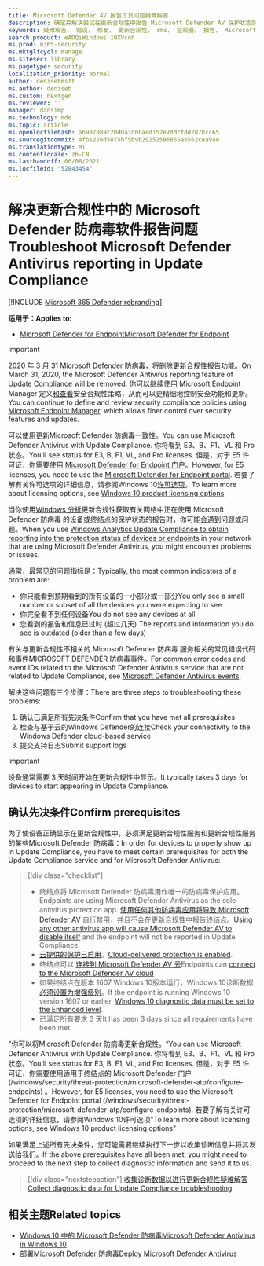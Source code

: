 ```yaml
---
title: Microsoft Defender AV 报告工具问题疑难解答
description: 确定并解决尝试在更新合规性中报告 Microsoft Defender AV 保护状态的常见问题
keywords: 疑难解答， 错误， 修复， 更新合规性， oms， 监视器， 报告， Microsoft Defender AV
search.product: eADQiWindows 10XVcnh
ms.prod: m365-security
ms.mktglfcycl: manage
ms.sitesec: library
ms.pagetype: security
localization_priority: Normal
author: denisebmsft
ms.author: deniseb
ms.custom: nextgen
ms.reviewer: ''
manager: dansimp
ms.technology: mde
ms.topic: article
ms.openlocfilehash: ab987089c20d0a1d0baed152e7ddcfdd2878cc65
ms.sourcegitcommit: 4fb1226d5875bf5b9b29252596855a6562cea9ae
ms.translationtype: MT
ms.contentlocale: zh-CN
ms.lasthandoff: 06/08/2021
ms.locfileid: "52843454"
---
```

# <a name="troubleshoot-microsoft-defender-antivirus-reporting-in-update-compliance"></a><span data-ttu-id="4ba13-104">解决更新合规性中的 Microsoft Defender 防病毒软件报告问题</span><span class="sxs-lookup"><span data-stu-id="4ba13-104">Troubleshoot Microsoft Defender Antivirus reporting in Update Compliance</span></span>

[!INCLUDE [Microsoft 365 Defender rebranding](../../includes/microsoft-defender.md)]


<span data-ttu-id="4ba13-105">**适用于：**</span><span class="sxs-lookup"><span data-stu-id="4ba13-105">**Applies to:**</span></span>

- [<span data-ttu-id="4ba13-106">Microsoft Defender for Endpoint</span><span class="sxs-lookup"><span data-stu-id="4ba13-106">Microsoft Defender for Endpoint</span></span>](/microsoft-365/security/defender-endpoint/)

> [!IMPORTANT]
> <span data-ttu-id="4ba13-107">2020 年 3 月 31 Microsoft Defender 防病毒，将删除更新合规性报告功能。</span><span class="sxs-lookup"><span data-stu-id="4ba13-107">On March 31, 2020, the Microsoft Defender Antivirus reporting feature of Update Compliance will be removed.</span></span> <span data-ttu-id="4ba13-108">你可以继续使用 Microsoft Endpoint Manager 定义[和查看](https://www.microsoft.com/microsoft-365/microsoft-endpoint-manager)安全合规性策略，从而可以更精细地控制安全功能和更新。</span><span class="sxs-lookup"><span data-stu-id="4ba13-108">You can continue to define and review security compliance policies using [Microsoft Endpoint Manager](https://www.microsoft.com/microsoft-365/microsoft-endpoint-manager), which allows finer control over security features and updates.</span></span>

<span data-ttu-id="4ba13-109">可以使用更新Microsoft Defender 防病毒一致性。</span><span class="sxs-lookup"><span data-stu-id="4ba13-109">You can use Microsoft Defender Antivirus with Update Compliance.</span></span> <span data-ttu-id="4ba13-110">你将看到 E3、B、F1、VL 和 Pro状态。</span><span class="sxs-lookup"><span data-stu-id="4ba13-110">You’ll see status for E3, B, F1, VL, and Pro licenses.</span></span> <span data-ttu-id="4ba13-111">但是，对于 E5 许可证，你需要使用 [Microsoft Defender for Endpoint 门户](/windows/security/threat-protection/microsoft-defender-atp/configure-endpoints)。</span><span class="sxs-lookup"><span data-stu-id="4ba13-111">However, for E5 licenses, you need to use the [Microsoft Defender for Endpoint portal](/windows/security/threat-protection/microsoft-defender-atp/configure-endpoints).</span></span> <span data-ttu-id="4ba13-112">若要了解有关许可选项的详细信息，请参阅Windows 10[许可选项](https://www.microsoft.com/licensing/product-licensing/windows10.aspx)。</span><span class="sxs-lookup"><span data-stu-id="4ba13-112">To learn more about licensing options, see [Windows 10 product licensing options](https://www.microsoft.com/licensing/product-licensing/windows10.aspx).</span></span>

<span data-ttu-id="4ba13-113">当你使用[Windows 分析](/windows/deployment/update/update-compliance-using#wdav-assessment)更新合规性获取有关网络中正在使用 Microsoft Defender 防病毒 的设备或终结点的保护状态的报告时，你可能会遇到问题或问题。</span><span class="sxs-lookup"><span data-stu-id="4ba13-113">When you use [Windows Analytics Update Compliance to obtain reporting into the protection status of devices or endpoints](/windows/deployment/update/update-compliance-using#wdav-assessment) in your network that are using Microsoft Defender Antivirus, you might encounter problems or issues.</span></span>

<span data-ttu-id="4ba13-114">通常，最常见的问题指标是：</span><span class="sxs-lookup"><span data-stu-id="4ba13-114">Typically, the most common indicators of a problem are:</span></span>
- <span data-ttu-id="4ba13-115">你只能看到预期看到的所有设备的一小部分或一部分</span><span class="sxs-lookup"><span data-stu-id="4ba13-115">You only see a small number or subset of all the devices you were expecting to see</span></span>
- <span data-ttu-id="4ba13-116">你完全看不到任何设备</span><span class="sxs-lookup"><span data-stu-id="4ba13-116">You do not see any devices at all</span></span>
- <span data-ttu-id="4ba13-117">您看到的报告和信息已过时 (超过几天) </span><span class="sxs-lookup"><span data-stu-id="4ba13-117">The reports and information you do see is outdated (older than a few days)</span></span>

<span data-ttu-id="4ba13-118">有关与更新合规性不相关的 Microsoft Defender 防病毒 服务相关的常见错误代码和事件MICROSOFT DEFENDER 防病毒[事件](troubleshoot-microsoft-defender-antivirus.md)。</span><span class="sxs-lookup"><span data-stu-id="4ba13-118">For common error codes and event IDs related to the Microsoft Defender Antivirus service that are not related to Update Compliance, see [Microsoft Defender Antivirus events](troubleshoot-microsoft-defender-antivirus.md).</span></span> 

<span data-ttu-id="4ba13-119">解决这些问题有三个步骤：</span><span class="sxs-lookup"><span data-stu-id="4ba13-119">There are three steps to troubleshooting these problems:</span></span>

1. <span data-ttu-id="4ba13-120">确认已满足所有先决条件</span><span class="sxs-lookup"><span data-stu-id="4ba13-120">Confirm that you have met all prerequisites</span></span>
2. <span data-ttu-id="4ba13-121">检查与基于云的Windows Defender的连接</span><span class="sxs-lookup"><span data-stu-id="4ba13-121">Check your connectivity to the Windows Defender cloud-based service</span></span>
3. <span data-ttu-id="4ba13-122">提交支持日志</span><span class="sxs-lookup"><span data-stu-id="4ba13-122">Submit support logs</span></span>

>[!IMPORTANT]
><span data-ttu-id="4ba13-123">设备通常需要 3 天时间开始在更新合规性中显示。</span><span class="sxs-lookup"><span data-stu-id="4ba13-123">It typically takes 3 days for devices to start appearing in Update Compliance.</span></span>


## <a name="confirm-prerequisites"></a><span data-ttu-id="4ba13-124">确认先决条件</span><span class="sxs-lookup"><span data-stu-id="4ba13-124">Confirm prerequisites</span></span>

<span data-ttu-id="4ba13-125">为了使设备正确显示在更新合规性中，必须满足更新合规性服务和更新合规性服务的某些Microsoft Defender 防病毒：</span><span class="sxs-lookup"><span data-stu-id="4ba13-125">In order for devices to properly show up in Update Compliance, you have to meet certain prerequisites for both the Update Compliance service and for Microsoft Defender Antivirus:</span></span>

>[!div class="checklist"]
>- <span data-ttu-id="4ba13-126">终结点将 Microsoft Defender 防病毒用作唯一的防病毒保护应用。</span><span class="sxs-lookup"><span data-stu-id="4ba13-126">Endpoints are using Microsoft Defender Antivirus as the sole antivirus protection app.</span></span> <span data-ttu-id="4ba13-127">[使用任何其他防病毒应用将导致 Microsoft Defender AV](microsoft-defender-antivirus-compatibility.md) 自行禁用，并且不会在更新合规性中报告终结点。</span><span class="sxs-lookup"><span data-stu-id="4ba13-127">[Using any other antivirus app will cause Microsoft Defender AV to disable itself](microsoft-defender-antivirus-compatibility.md) and the endpoint will not be reported in Update Compliance.</span></span>
> - <span data-ttu-id="4ba13-128">[云提供的保护已启用](enable-cloud-protection-microsoft-defender-antivirus.md)。</span><span class="sxs-lookup"><span data-stu-id="4ba13-128">[Cloud-delivered protection is enabled](enable-cloud-protection-microsoft-defender-antivirus.md).</span></span>
> - <span data-ttu-id="4ba13-129">终结点可以 [连接到 Microsoft Defender AV 云](configure-network-connections-microsoft-defender-antivirus.md#validate-connections-between-your-network-and-the-cloud)</span><span class="sxs-lookup"><span data-stu-id="4ba13-129">Endpoints can [connect to the Microsoft Defender AV cloud](configure-network-connections-microsoft-defender-antivirus.md#validate-connections-between-your-network-and-the-cloud)</span></span>
> - <span data-ttu-id="4ba13-130">如果终结点在版本 1607 Windows 10版本运行，Windows 10诊断数据[必须设置为增强级别](/windows/configuration/configure-windows-diagnostic-data-in-your-organization#enhanced-level)。</span><span class="sxs-lookup"><span data-stu-id="4ba13-130">If the endpoint is running Windows 10 version 1607 or earlier, [Windows 10 diagnostic data must be set to the Enhanced level](/windows/configuration/configure-windows-diagnostic-data-in-your-organization#enhanced-level).</span></span>
> - <span data-ttu-id="4ba13-131">已满足所有要求 3 天</span><span class="sxs-lookup"><span data-stu-id="4ba13-131">It has been 3 days since all requirements have been met</span></span>

<span data-ttu-id="4ba13-132">"你可以将Microsoft Defender 防病毒更新合规性。</span><span class="sxs-lookup"><span data-stu-id="4ba13-132">“You can use Microsoft Defender Antivirus with Update Compliance.</span></span> <span data-ttu-id="4ba13-133">你将看到 E3、B、F1、VL 和 Pro状态。</span><span class="sxs-lookup"><span data-stu-id="4ba13-133">You’ll see status for E3, B, F1, VL, and Pro licenses.</span></span> <span data-ttu-id="4ba13-134">但是，对于 E5 许可证，你需要使用适用于终结点的 Microsoft Defender 门户 (/windows/security/threat-protection/microsoft-defender-atp/configure-endpoints) 。</span><span class="sxs-lookup"><span data-stu-id="4ba13-134">However, for E5 licenses, you need to use the Microsoft Defender for Endpoint portal (/windows/security/threat-protection/microsoft-defender-atp/configure-endpoints).</span></span> <span data-ttu-id="4ba13-135">若要了解有关许可选项的详细信息，请参阅Windows 10许可选项"</span><span class="sxs-lookup"><span data-stu-id="4ba13-135">To learn more about licensing options, see Windows 10 product licensing options"</span></span>

<span data-ttu-id="4ba13-136">如果满足上述所有先决条件，您可能需要继续执行下一步以收集诊断信息并将其发送给我们。</span><span class="sxs-lookup"><span data-stu-id="4ba13-136">If the above prerequisites have all been met, you might need to proceed to the next step to collect diagnostic information and send it to us.</span></span>

> [!div class="nextstepaction"]
> [<span data-ttu-id="4ba13-137">收集诊断数据以进行更新合规性疑难解答</span><span class="sxs-lookup"><span data-stu-id="4ba13-137">Collect diagnostic data for Update Compliance troubleshooting</span></span>](collect-diagnostic-data.md)  

## <a name="related-topics"></a><span data-ttu-id="4ba13-138">相关主题</span><span class="sxs-lookup"><span data-stu-id="4ba13-138">Related topics</span></span>

- [<span data-ttu-id="4ba13-139">Windows 10 中的 Microsoft Defender 防病毒</span><span class="sxs-lookup"><span data-stu-id="4ba13-139">Microsoft Defender Antivirus in Windows 10</span></span>](microsoft-defender-antivirus-in-windows-10.md)
- [<span data-ttu-id="4ba13-140">部署Microsoft Defender 防病毒</span><span class="sxs-lookup"><span data-stu-id="4ba13-140">Deploy Microsoft Defender Antivirus</span></span>](deploy-manage-report-microsoft-defender-antivirus.md)